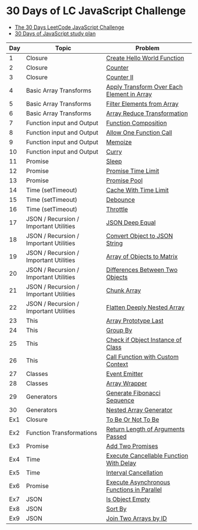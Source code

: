 # 30 Days of LC JavaScript Challenge

- [The 30 Days LeetCode JavaScript Challenge](https://leetcode.com/discuss/study-guide/3458761/)
- [30 Days of JavaScript study plan](https://leetcode.com/studyplan/30-days-of-javascript/)

| Day | Topic                                  | Problem                                                                                                                     |
| --- | -------------------------------------- | --------------------------------------------------------------------------------------------------------------------------- |
| 1   | Closure                                | [Create Hello World Function](./problems/Day1)                                                                              |
| 2   | Closure                                | [Counter](./problems/Day2)                                                                                                  |
| 3   | Closure                                | [Counter II](./problems/Day3)                                                                                               |
| 4   | Basic Array Transforms                 | [Apply Transform Over Each Element in Array](./problems/Day4)                                                               |
| 5   | Basic Array Transforms                 | [Filter Elements from Array](./problems/Day5)                                                                               |
| 6   | Basic Array Transforms                 | [Array Reduce Transformation](./problems/Day6)                                                                              |
| 7   | Function input and Output              | [Function Composition](./problems/Day7)                                                                                     |
| 8   | Function input and Output              | [Allow One Function Call](./problems/Day8)                                                                                  |
| 9   | Function input and Output              | [Memoize](./problems/Day9)                                                                                                  |
| 10  | Function input and Output              | [Curry](./problems/Day10)                                                                                                   |
| 11  | Promise                                | [Sleep](./problems/Day11)                                                                                                   |
| 12  | Promise                                | [Promise Time Limit](./problems/Day12)                                                                                      |
| 13  | Promise                                | [Promise Pool](./problems/Day13)                                                                                            |
| 14  | Time (setTimeout)                      | [Cache With Time Limit](./problems/Day14)                                                                                   |
| 15  | Time (setTimeout)                      | [Debounce](./problems/Day15)                                                                                                |
| 16  | Time (setTimeout)                      | [Throttle](./problems/Day16)                                                                                                |
| 17  | JSON / Recursion / Important Utilities | [JSON Deep Equal](./problems/Day17)                                                                                         |
| 18  | JSON / Recursion / Important Utilities | [Convert Object to JSON String](./problems/Day18)                                                                           |
| 19  | JSON / Recursion / Important Utilities | [Array of Objects to Matrix](./problems/Day19)                                                                              |
| 20  | JSON / Recursion / Important Utilities | [Differences Between Two Objects](./problems/Day20)                                                                         |
| 21  | JSON / Recursion / Important Utilities | [Chunk Array](./problems/Day21)                                                                                             |
| 22  | JSON / Recursion / Important Utilities | [Flatten Deeply Nested Array](./problems/Day22)                                                                             |
| 23  | This                                   | [Array Prototype Last](./problems/Day23)                                                                                    |
| 24  | This                                   | [Group By](./problems/Day24)                                                                                                |
| 25  | This                                   | [Check if Object Instance of Class](./problems/Day25)                                                                       |
| 26  | This                                   | [Call Function with Custom Context](./problems/Day26)                                                                       |
| 27  | Classes                                | [Event Emitter](./problems/Day27)                                                                                           |
| 28  | Classes                                | [Array Wrapper](./problems/Day28)                                                                                           |
| 29  | Generators                             | [Generate Fibonacci Sequence](./problems/Day29)                                                                             |
| 30  | Generators                             | [Nested Array Generator](./problems/Day30)                                                                                  |
| Ex1 | Closure                                | [To Be Or Not To Be](./problems/Extra/%5B2704%5D%20To%20Be%20Or%20Not%20To%20Be/)                                           |
| Ex2 | Function Transformations               | [Return Length of Arguments Passed](./problems/Extra/%5B2703%5D%20Return%20Length%20of%20Arguments%20Passed/)               |
| Ex3 | Promise                                | [Add Two Promises](./problems/Extra/%5B2723%5D%20Add%20Two%20Promises/)                                                     |
| Ex4 | Time                                   | [Execute Cancellable Function With Delay](./problems/Extra/%5B2715%5D%20Execute%20Cancellable%20Function%20With%20Delay/)   |
| Ex5 | Time                                   | [Interval Cancellation](./problems/Extra/%5B2725%5D%20Interval%20Cancellation/)                                             |
| Ex6 | Promise                                | [Execute Asynchronous Functions in Parallel](./problems/Extra/[2721]%20Execute%20Asynchronous%20Functions%20in%20Parallel/) |
| Ex7 | JSON                                   | [Is Object Empty](./problems/Extra/[2727]%20Is%20Object%20Empty/)                                                           |
| Ex8 | JSON                                   | [Sort By](./problems/Extra/[2724]%20Sort%20By/)                                                                             |
| Ex9 | JSON                                   | [Join Two Arrays by ID](./problems/Extra/[2722]%20Join%20Two%20Arrays%20by%20ID/)                                           |
